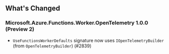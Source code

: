 ## What's Changed

### Microsoft.Azure.Functions.Worker.OpenTelemetry 1.0.0 (Preview 2)

- `UseFunctionsWorkerDefaults` signature now uses `IOpenTelemetryBuilder` (from `OpenTelemetryBuilder`) (#2839)